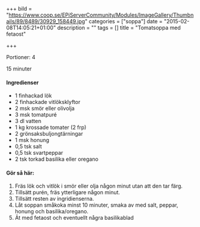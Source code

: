 +++
bild = "https://www.coop.se/EPiServerCommunity/Modules/ImageGallery/Thumbnails/89/8489/30929_158449.jpg"
categories = ["soppa"]
date = "2015-02-08T14:05:21+01:00"
description = ""
tags = []
title = "Tomatsoppa med fetaost"

+++

<span class="glyphicon glyphicon-cutlery"></span> Portioner: 4

<span class="glyphicon glyphicon-time"></span> 15 minuter
#### Ingredienser

- 1 finhackad lök
- 2 finhackade vitlöksklyftor
- 2 msk smör eller olivolja
- 3 msk tomatpuré
- 3 dl vatten
- 1 kg krossade tomater (2 frp)
- 2 grönsaksbuljongtärningar
- 1 msk honung
- 0,5 tsk salt
- 0,5 tsk svartpeppar
- 2 tsk torkad basilika eller oregano

#### Gör så här:
1. Fräs lök och vitlök i smör eller olja någon minut utan att den tar färg.
1. Tillsätt purén, fräs ytterligare någon minut.
1. Tillsätt resten av ingridienserna.
1. Låt soppan småkoka minst 10 minuter, smaka av med salt, peppar, honung och basilika/oregano.
1. Ät med fetaost och eventuellt några basilikablad 

